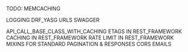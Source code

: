 TODO:
MEMCACHING
<!-- JWT AUTH -->
<!-- CELERY -->
<!-- ADMIN EMAIL -->
LOGGING
DRF_YASG
URLS
SWAGGER
<!-- REST_FRAMEWORK -->
<!-- RABBIT MQ -->
<!-- CREATE_MQ_CONSUMER MANAGEMENT COMMAND -->
<!-- CREATE_MQ_PUBLISHER MANAGEMENT COMMAND -->
API_CALL_BASE_CLASS_WITH_CACHING
ETAGS IN REST_FRAMEWORK
CACHING IN REST_FRAMEWORK
RATE LIMIT IN REST_FRAMEWORK
MIXINS FOR STANDARD PAGINATION & RESPONSES
CORS
EMAILS
